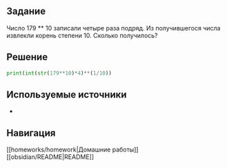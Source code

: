 ## Задание

Число 179 ** 10 записали четыре раза подряд. Из получившегося числа извлекли корень степени 10. Сколько получилось?
## Решение

```python
print(int(str(179**10)*4)**(1/10))
```

## Используемые источники

-

## Навигация

[[homeworks/homework|Домашние работы]]
[[obsidian/README|README]]